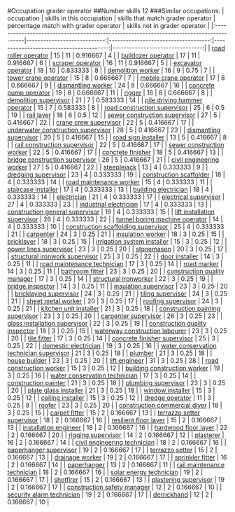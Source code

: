 #Occupation grader operator
##Number skills 12
###Similar occupations:
| occupation                                                                              |   skills in this occupation |   skills that match grader operator |   percentage match with grader operator |   skills not in grader operator |
|:----------------------------------------------------------------------------------------|----------------------------:|------------------------------------:|----------------------------------------:|--------------------------------:|
| [road roller operator](road_roller_operator.md)                                         |                          15 |                                  11 |                                0.916667 |                               4 |
| [bulldozer operator](bulldozer_operator.md)                                             |                          17 |                                  11 |                                0.916667 |                               6 |
| [scraper operator](scraper_operator.md)                                                 |                          16 |                                  11 |                                0.916667 |                               5 |
| [excavator operator](excavator_operator.md)                                             |                          18 |                                  10 |                                0.833333 |                               8 |
| [demolition worker](demolition_worker.md)                                               |                          16 |                                   9 |                                0.75     |                               7 |
| [tower crane operator](tower_crane_operator.md)                                         |                          15 |                                   8 |                                0.666667 |                               7 |
| [mobile crane operator](mobile_crane_operator.md)                                       |                          17 |                                   8 |                                0.666667 |                               9 |
| [dismantling worker](dismantling_worker.md)                                             |                          24 |                                   8 |                                0.666667 |                              16 |
| [concrete pump operator](concrete_pump_operator.md)                                     |                          19 |                                   8 |                                0.666667 |                              11 |
| [rigger](rigger.md)                                                                     |                          16 |                                   8 |                                0.666667 |                               8 |
| [demolition supervisor](demolition_supervisor.md)                                       |                          21 |                                   7 |                                0.583333 |                              14 |
| [pile driving hammer operator](pile_driving_hammer_operator.md)                         |                          15 |                                   7 |                                0.583333 |                               8 |
| [road construction supervisor](road_construction_supervisor.md)                         |                          25 |                                   6 |                                0.5      |                              19 |
| [rail layer](rail_layer.md)                                                             |                          18 |                                   6 |                                0.5      |                              12 |
| [sewer construction supervisor](sewer_construction_supervisor.md)                       |                          27 |                                   5 |                                0.416667 |                              22 |
| [crane crew supervisor](crane_crew_supervisor.md)                                       |                          22 |                                   5 |                                0.416667 |                              17 |
| [underwater construction supervisor](underwater_construction_supervisor.md)             |                          28 |                                   5 |                                0.416667 |                              23 |
| [dismantling supervisor](dismantling_supervisor.md)                                     |                          20 |                                   5 |                                0.416667 |                              15 |
| [road sign installer](road_sign_installer.md)                                           |                          13 |                                   5 |                                0.416667 |                               8 |
| [rail construction supervisor](rail_construction_supervisor.md)                         |                          22 |                                   5 |                                0.416667 |                              17 |
| [sewer construction worker](sewer_construction_worker.md)                               |                          22 |                                   5 |                                0.416667 |                              17 |
| [concrete finisher](concrete_finisher.md)                                               |                          18 |                                   5 |                                0.416667 |                              13 |
| [bridge construction supervisor](bridge_construction_supervisor.md)                     |                          26 |                                   5 |                                0.416667 |                              21 |
| [civil engineering worker](civil_engineering_worker.md)                                 |                          27 |                                   5 |                                0.416667 |                              22 |
| [steeplejack](steeplejack.md)                                                           |                          13 |                                   4 |                                0.333333 |                               9 |
| [dredging supervisor](dredging_supervisor.md)                                           |                          23 |                                   4 |                                0.333333 |                              19 |
| [construction scaffolder](construction_scaffolder.md)                                   |                          18 |                                   4 |                                0.333333 |                              14 |
| [road maintenance worker](road_maintenance_worker.md)                                   |                          15 |                                   4 |                                0.333333 |                              11 |
| [staircase installer](staircase_installer.md)                                           |                          17 |                                   4 |                                0.333333 |                              13 |
| [building electrician](building_electrician.md)                                         |                          18 |                                   4 |                                0.333333 |                              14 |
| [electrician](electrician.md)                                                           |                          21 |                                   4 |                                0.333333 |                              17 |
| [electrical supervisor](electrical_supervisor.md)                                       |                          27 |                                   4 |                                0.333333 |                              23 |
| [industrial electrician](industrial_electrician.md)                                     |                          17 |                                   4 |                                0.333333 |                              13 |
| [construction general supervisor](construction_general_supervisor.md)                   |                          19 |                                   4 |                                0.333333 |                              15 |
| [lift installation supervisor](lift_installation_supervisor.md)                         |                          26 |                                   4 |                                0.333333 |                              22 |
| [tunnel boring machine operator](tunnel_boring_machine_operator.md)                     |                          14 |                                   4 |                                0.333333 |                              10 |
| [construction scaffolding supervisor](construction_scaffolding_supervisor.md)           |                          25 |                                   4 |                                0.333333 |                              21 |
| [carpenter](carpenter.md)                                                               |                          24 |                                   3 |                                0.25     |                              21 |
| [insulation worker](insulation_worker.md)                                               |                          18 |                                   3 |                                0.25     |                              15 |
| [bricklayer](bricklayer.md)                                                             |                          18 |                                   3 |                                0.25     |                              15 |
| [irrigation system installer](irrigation_system_installer.md)                           |                          15 |                                   3 |                                0.25     |                              12 |
| [power lines supervisor](power_lines_supervisor.md)                                     |                          23 |                                   3 |                                0.25     |                              20 |
| [stonemason](stonemason.md)                                                             |                          20 |                                   3 |                                0.25     |                              17 |
| [structural ironwork supervisor](structural_ironwork_supervisor.md)                     |                          25 |                                   3 |                                0.25     |                              22 |
| [door installer](door_installer.md)                                                     |                          14 |                                   3 |                                0.25     |                              11 |
| [road maintenance technician](road_maintenance_technician.md)                           |                          17 |                                   3 |                                0.25     |                              14 |
| [road marker](road_marker.md)                                                           |                          14 |                                   3 |                                0.25     |                              11 |
| [bathroom fitter](bathroom_fitter.md)                                                   |                          23 |                                   3 |                                0.25     |                              20 |
| [construction quality manager](construction_quality_manager.md)                         |                          17 |                                   3 |                                0.25     |                              14 |
| [structural ironworker](structural_ironworker.md)                                       |                          22 |                                   3 |                                0.25     |                              19 |
| [bridge inspector](bridge_inspector.md)                                                 |                          14 |                                   3 |                                0.25     |                              11 |
| [insulation supervisor](insulation_supervisor.md)                                       |                          23 |                                   3 |                                0.25     |                              20 |
| [bricklaying supervisor](bricklaying_supervisor.md)                                     |                          24 |                                   3 |                                0.25     |                              21 |
| [tiling supervisor](tiling_supervisor.md)                                               |                          24 |                                   3 |                                0.25     |                              21 |
| [sheet metal worker](sheet_metal_worker.md)                                             |                          20 |                                   3 |                                0.25     |                              17 |
| [roofing supervisor](roofing_supervisor.md)                                             |                          24 |                                   3 |                                0.25     |                              21 |
| [kitchen unit installer](kitchen_unit_installer.md)                                     |                          21 |                                   3 |                                0.25     |                              18 |
| [construction painting supervisor](construction_painting_supervisor.md)                 |                          23 |                                   3 |                                0.25     |                              20 |
| [carpenter supervisor](carpenter_supervisor.md)                                         |                          26 |                                   3 |                                0.25     |                              23 |
| [glass installation supervisor](glass_installation_supervisor.md)                       |                          22 |                                   3 |                                0.25     |                              19 |
| [construction quality inspector](construction_quality_inspector.md)                     |                          18 |                                   3 |                                0.25     |                              15 |
| [waterway construction labourer](waterway_construction_labourer.md)                     |                          23 |                                   3 |                                0.25     |                              20 |
| [tile fitter](tile_fitter.md)                                                           |                          17 |                                   3 |                                0.25     |                              14 |
| [concrete finisher supervisor](concrete_finisher_supervisor.md)                         |                          25 |                                   3 |                                0.25     |                              22 |
| [domestic electrician](domestic_electrician.md)                                         |                          19 |                                   3 |                                0.25     |                              16 |
| [water conservation technician supervisor](water_conservation_technician_supervisor.md) |                          21 |                                   3 |                                0.25     |                              18 |
| [plumber](plumber.md)                                                                   |                          21 |                                   3 |                                0.25     |                              18 |
| [house builder](house_builder.md)                                                       |                          23 |                                   3 |                                0.25     |                              20 |
| [lift engineer](lift_engineer.md)                                                       |                          31 |                                   3 |                                0.25     |                              28 |
| [road construction worker](road_construction_worker.md)                                 |                          15 |                                   3 |                                0.25     |                              12 |
| [building construction worker](building_construction_worker.md)                         |                          19 |                                   3 |                                0.25     |                              16 |
| [water conservation technician](water_conservation_technician.md)                       |                          17 |                                   3 |                                0.25     |                              14 |
| [construction painter](construction_painter.md)                                         |                          21 |                                   3 |                                0.25     |                              18 |
| [plumbing supervisor](plumbing_supervisor.md)                                           |                          23 |                                   3 |                                0.25     |                              20 |
| [plate glass installer](plate_glass_installer.md)                                       |                          21 |                                   3 |                                0.25     |                              18 |
| [window installer](window_installer.md)                                                 |                          15 |                                   3 |                                0.25     |                              12 |
| [ceiling installer](ceiling_installer.md)                                               |                          15 |                                   3 |                                0.25     |                              12 |
| [dredge operator](dredge_operator.md)                                                   |                          11 |                                   3 |                                0.25     |                               8 |
| [roofer](roofer.md)                                                                     |                          23 |                                   3 |                                0.25     |                              20 |
| [construction commercial diver](construction_commercial_diver.md)                       |                          18 |                                   3 |                                0.25     |                              15 |
| [carpet fitter](carpet_fitter.md)                                                       |                          15 |                                   2 |                                0.166667 |                              13 |
| [terrazzo setter supervisor](terrazzo_setter_supervisor.md)                             |                          18 |                                   2 |                                0.166667 |                              16 |
| [resilient floor layer](resilient_floor_layer.md)                                       |                          15 |                                   2 |                                0.166667 |                              13 |
| [installation engineer](installation_engineer.md)                                       |                          18 |                                   2 |                                0.166667 |                              16 |
| [hardwood floor layer](hardwood_floor_layer.md)                                         |                          22 |                                   2 |                                0.166667 |                              20 |
| [rigging supervisor](rigging_supervisor.md)                                             |                          14 |                                   2 |                                0.166667 |                              12 |
| [plasterer](plasterer.md)                                                               |                          16 |                                   2 |                                0.166667 |                              14 |
| [civil engineering technician](civil_engineering_technician.md)                         |                          18 |                                   2 |                                0.166667 |                              16 |
| [paperhanger supervisor](paperhanger_supervisor.md)                                     |                          19 |                                   2 |                                0.166667 |                              17 |
| [terrazzo setter](terrazzo_setter.md)                                                   |                          15 |                                   2 |                                0.166667 |                              13 |
| [drainage worker](drainage_worker.md)                                                   |                          19 |                                   2 |                                0.166667 |                              17 |
| [sprinkler fitter](sprinkler_fitter.md)                                                 |                          16 |                                   2 |                                0.166667 |                              14 |
| [paperhanger](paperhanger.md)                                                           |                          13 |                                   2 |                                0.166667 |                              11 |
| [rail maintenance technician](rail_maintenance_technician.md)                           |                          18 |                                   2 |                                0.166667 |                              16 |
| [solar energy technician](solar_energy_technician.md)                                   |                          19 |                                   2 |                                0.166667 |                              17 |
| [shotfirer](shotfirer.md)                                                               |                          15 |                                   2 |                                0.166667 |                              13 |
| [plastering supervisor](plastering_supervisor.md)                                       |                          19 |                                   2 |                                0.166667 |                              17 |
| [construction safety manager](construction_safety_manager.md)                           |                          12 |                                   2 |                                0.166667 |                              10 |
| [security alarm technician](security_alarm_technician.md)                               |                          19 |                                   2 |                                0.166667 |                              17 |
| [derrickhand](derrickhand.md)                                                           |                          12 |                                   2 |                                0.166667 |                              10 |
